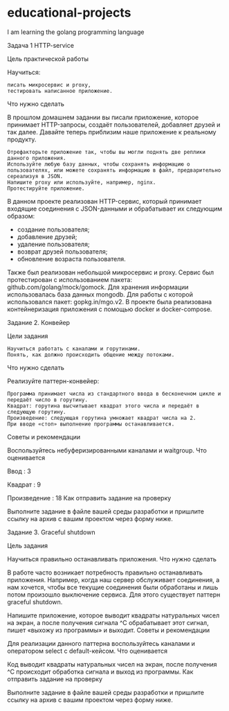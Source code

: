 # educational-projects
I am learning the golang programming language

Задача 1 HTTP-service

Цель практической работы

Научиться: 

    писать микросервис и proxy,
    тестировать написанное приложение. 


Что нужно сделать

В прошлом домашнем задании вы писали приложение, которое принимает HTTP-запросы, создаёт пользователей, добавляет друзей и так далее. 
Давайте теперь приблизим наше приложение к реальному продукту. 

    Отрефакторьте приложение так, чтобы вы могли поднять две реплики данного приложения. 
    Используйте любую базу данных, чтобы сохранять информацию о пользователях, или можете сохранять информацию в файл, предварительно сереализуя в JSON. 
    Напишите proxy или используйте, например, nginx. 
    Протестируйте приложение.

В данном проекте реализован  HTTP-сервис, который принимает входящие соединения с JSON-данными и обрабатывает их следующим образом:
- создание пользователя;
- добавление друзей;
- удаление пользователя;
- возврат друзей пользователя;
- обновление возраста пользователя.

Также был реализован небольшой микросервис и proxy. Сервис был протестирован с использованием пакета: github.com/golang/mock/gomock.
Для хранения информации использовалась база данных mongodb. 
Для работы с которой использовался пакет: gopkg.in/mgo.v2. 
В проекте была реализована контейнеризация приложения с помощью docker и docker-compose.




Задание 2. Конвейер

Цели задания

    Научиться работать с каналами и горутинами.
    Понять, как должно происходить общение между потоками.

Что нужно сделать

Реализуйте паттерн-конвейер: 

    Программа принимает числа из стандартного ввода в бесконечном цикле и передаёт число в горутину.
    Квадрат: горутина высчитывает квадрат этого числа и передаёт в следующую горутину.
    Произведение: следующая горутина умножает квадрат числа на 2.
    При вводе «стоп» выполнение программы останавливается. 

Советы и рекомендации

Воспользуйтесь небуферизированными каналами и waitgroup.
Что оценивается

Ввод : 3

Квадрат : 9

Произведение : 18
Как отправить задание на проверку

Выполните задание в файле вашей среды разработки и пришлите ссылку на архив с вашим проектом через форму ниже.






Задание 3. Graceful shutdown

Цель задания

Научиться правильно останавливать приложения.
Что нужно сделать

В работе часто возникает потребность правильно останавливать приложения. Например, когда наш сервер обслуживает соединения, а нам хочется, чтобы все текущие соединения были обработаны и лишь потом произошло выключение сервиса. Для этого существует паттерн graceful shutdown. 

Напишите приложение, которое выводит квадраты натуральных чисел на экран, а после получения сигнала ^С обрабатывает этот сигнал, пишет «выхожу из программы» и выходит.
Советы и рекомендации

Для реализации данного паттерна воспользуйтесь каналами и оператором select с default-кейсом.
Что оценивается

Код выводит квадраты натуральных чисел на экран, после получения ^С происходит обработка сигнала и выход из программы.
Как отправить задание на проверку

Выполните задание в файле вашей среды разработки и пришлите ссылку на архив с вашим проектом через форму ниже.
